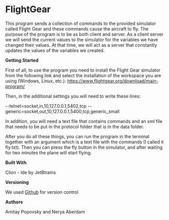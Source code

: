 # FlightGear

This program sends a collection of commands to the provided simulator called Flight Gear 
and these commands cause the aircraft to fly. The purpose of the program is to be as both client and server. 
As a client server we will send the current values to the simulator for the variables we have changed their values. 
At that time, we will act as a server that constantly updates the values of the variables we created.

**Getting Started**

First of all, to use the program you need to install the Flight Gear simulator from the following link 
and select the installation of the workspace you are using (Windows, Linux, etc.):
https://www.flightgear.org/download/main-program/

Then, in the additional settings you will need to write these lines:

--telnet=socket,in,10,127.0.0.1,5402,tcp
--generic=socket,out,10,127.0.0.1,5400,tcp,generic_small

In addition, you will need a text file that contains commands and an xml file that needs 
to be put in the protocol folder that is in the data folder.

After you do all these things, you can run the program in the terminal together with an argument 
which is a text file with the commands (I called it fly.txt). Then you can press the fly button in the simulator, 
and after waiting for two minutes the plane will start flying.

**Built With**

Clion - Ide by JetBtrains

**Versioning**

We used [Github](https://github.com/naberdam/FlightGear) for version control

**Authors**

Amitay Popovsky and Nerya Aberdam
